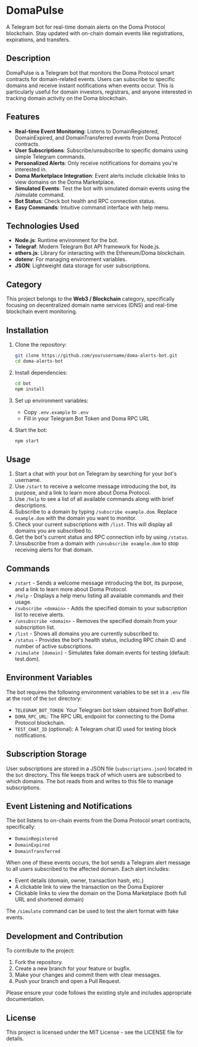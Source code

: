 # DomaPulse

A Telegram bot for real-time domain alerts on the Doma Protocol blockchain. Stay updated with on-chain domain events like registrations, expirations, and transfers.

## Description

DomaPulse is a Telegram bot that monitors the Doma Protocol smart contracts for domain-related events. Users can subscribe to specific domains and receive instant notifications when events occur. This is particularly useful for domain investors, registrars, and anyone interested in tracking domain activity on the Doma blockchain.

## Features

- **Real-time Event Monitoring**: Listens to DomainRegistered, DomainExpired, and DomainTransferred events from Doma Protocol contracts.
- **User Subscriptions**: Subscribe/unsubscribe to specific domains using simple Telegram commands.
- **Personalized Alerts**: Only receive notifications for domains you're interested in.
- **Doma Marketplace Integration**: Event alerts include clickable links to view domains on the Doma Marketplace.
- **Simulated Events**: Test the bot with simulated domain events using the /simulate command.
- **Bot Status**: Check bot health and RPC connection status.
- **Easy Commands**: Intuitive command interface with help menu.

## Technologies Used

- **Node.js**: Runtime environment for the bot.
- **Telegraf**: Modern Telegram Bot API framework for Node.js.
- **ethers.js**: Library for interacting with the Ethereum/Doma blockchain.
- **dotenv**: For managing environment variables.
- **JSON**: Lightweight data storage for user subscriptions.

## Category

This project belongs to the **Web3 / Blockchain** category, specifically focusing on decentralized domain name services (DNS) and real-time blockchain event monitoring.

## Installation

1. Clone the repository:
   ```bash
   git clone https://github.com/yourusername/doma-alerts-bot.git
   cd doma-alerts-bot
   ```

2. Install dependencies:
   ```bash
   cd bot
   npm install
   ```

3. Set up environment variables:
   - Copy `.env.example` to `.env`
   - Fill in your Telegram Bot Token and Doma RPC URL

4. Start the bot:
   ```bash
   npm start
   ```

## Usage

1. Start a chat with your bot on Telegram by searching for your bot's username.
2. Use `/start` to receive a welcome message introducing the bot, its purpose, and a link to learn more about Doma Protocol.
3. Use `/help` to see a list of all available commands along with brief descriptions.
4. Subscribe to a domain by typing `/subscribe example.dom`. Replace `example.dom` with the domain you want to monitor.
5. Check your current subscriptions with `/list`. This will display all domains you are subscribed to.
6. Get the bot's current status and RPC connection info by using `/status`.
7. Unsubscribe from a domain with `/unsubscribe example.dom` to stop receiving alerts for that domain.

## Commands

- `/start` - Sends a welcome message introducing the bot, its purpose, and a link to learn more about Doma Protocol.
- `/help` - Displays a help menu listing all available commands and their usage.
- `/subscribe <domain>` - Adds the specified domain to your subscription list to receive alerts.
- `/unsubscribe <domain>` - Removes the specified domain from your subscription list.
- `/list` - Shows all domains you are currently subscribed to.
- `/status` - Provides the bot's health status, including RPC chain ID and number of active subscriptions.
- `/simulate [domain]` - Simulates fake domain events for testing (default: test.dom).

## Environment Variables

The bot requires the following environment variables to be set in a `.env` file at the root of the `bot` directory:

- `TELEGRAM_BOT_TOKEN`: Your Telegram bot token obtained from BotFather.
- `DOMA_RPC_URL`: The RPC URL endpoint for connecting to the Doma Protocol blockchain.
- `TEST_CHAT_ID` (optional): A Telegram chat ID used for testing block notifications.

## Subscription Storage

User subscriptions are stored in a JSON file (`subscriptions.json`) located in the `bot` directory. This file keeps track of which users are subscribed to which domains. The bot reads from and writes to this file to manage subscriptions.

## Event Listening and Notifications

The bot listens to on-chain events from the Doma Protocol smart contracts, specifically:

- `DomainRegistered`
- `DomainExpired`
- `DomainTransferred`

When one of these events occurs, the bot sends a Telegram alert message to all users subscribed to the affected domain. Each alert includes:
- Event details (domain, owner, transaction hash, etc.)
- A clickable link to view the transaction on the Doma Explorer
- Clickable links to view the domain on the Doma Marketplace (both full URL and shortened domain)

The `/simulate` command can be used to test the alert format with fake events.

## Development and Contribution

To contribute to the project:

1. Fork the repository.
2. Create a new branch for your feature or bugfix.
3. Make your changes and commit them with clear messages.
4. Push your branch and open a Pull Request.

Please ensure your code follows the existing style and includes appropriate documentation.

## License

This project is licensed under the MIT License - see the LICENSE file for details.


